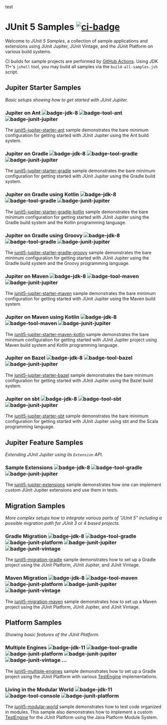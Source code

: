 test

# JUnit 5 Samples [![ci-badge]][ci-actions]

Welcome to _JUnit 5 Samples_, a collection of sample applications and extensions
using JUnit Jupiter, JUnit Vintage, and the JUnit Platform on various build systems.

CI builds for sample projects are performed by [GitHub Actions][ci-actions]. Using JDK 11+'s
`jshell` tool, you may build all samples via the `build-all-samples.jsh` script.

## Jupiter Starter Samples

_Basic setups showing how to get started with JUnit Jupiter._

### Jupiter on Ant ![badge-jdk-8] ![badge-tool-ant] ![badge-junit-jupiter]

The [junit5-jupiter-starter-ant] sample demonstrates the bare minimum configuration for
getting started with JUnit Jupiter using the Ant build system.

### Jupiter on Gradle ![badge-jdk-8] ![badge-tool-gradle] ![badge-junit-jupiter]

The [junit5-jupiter-starter-gradle] sample demonstrates the bare minimum configuration for
getting started with JUnit Jupiter using the Gradle build system.

### Jupiter on Gradle using Kotlin ![badge-jdk-8] ![badge-tool-gradle] ![badge-junit-jupiter]

The [junit5-jupiter-starter-gradle-kotlin] sample demonstrates the bare minimum
configuration for getting started with JUnit Jupiter using the Gradle build system and the
Kotlin programming language.

### Jupiter on Gradle using Groovy ![badge-jdk-8] ![badge-tool-gradle] ![badge-junit-jupiter]

The [junit5-jupiter-starter-gradle-groovy] sample demonstrates the bare minimum
configuration for getting started with JUnit Jupiter using the Gradle build system and the
Groovy programming language.

### Jupiter on Maven ![badge-jdk-8] ![badge-tool-maven] ![badge-junit-jupiter]

The [junit5-jupiter-starter-maven] sample demonstrates the bare minimum configuration for
getting started with JUnit Jupiter using the Maven build system.

### Jupiter on Maven using Kotlin ![badge-jdk-8] ![badge-tool-maven] ![badge-junit-jupiter]

The [junit5-jupiter-starter-maven-kotlin] sample demonstrates the bare minimum configuration for
getting started with JUnit Jupiter project using Maven build system and Kotlin programming language.

### Jupiter on Bazel ![badge-jdk-8] ![badge-tool-bazel] ![badge-junit-jupiter]

The [junit5-jupiter-starter-bazel] sample demonstrates the bare minimum configuration for
getting started with JUnit Jupiter using the Bazel build system.

### Jupiter on sbt ![badge-jdk-8] ![badge-tool-sbt] ![badge-junit-jupiter]

The [junit5-jupiter-starter-sbt] sample demonstrates the bare minimum configuration for
getting started with JUnit Jupiter using sbt and the Scala programming language.

## Jupiter Feature Samples

_Extending JUnit Jupiter using its `Extension` API._

### Sample Extensions ![badge-jdk-8] ![badge-tool-gradle] ![badge-junit-jupiter]

The [junit5-jupiter-extensions] sample demonstrates how one can implement custom
JUnit Jupiter extensions and use them in tests.


## Migration Samples

_More complex setups how to integrate various parts of "JUnit 5" including a
possible migration path for JUnit 3 or 4 based projects._

### Gradle Migration ![badge-jdk-8] ![badge-tool-gradle] ![badge-junit-platform] ![badge-junit-jupiter] ![badge-junit-vintage]

The [junit5-migration-gradle] sample demonstrates how to set up a Gradle project
using the JUnit Platform, JUnit Jupiter, and JUnit Vintage.

### Maven Migration ![badge-jdk-8] ![badge-tool-maven] ![badge-junit-platform] ![badge-junit-jupiter] ![badge-junit-vintage]

The [junit5-migration-maven] sample demonstrates how to set up a Maven project
using the JUnit Platform, JUnit Jupiter, and JUnit Vintage.


## Platform Samples
_Showing basic features of the JUnit Platform._

### Multiple Engines ![badge-jdk-11] ![badge-tool-gradle] ![badge-junit-platform] ![badge-junit-jupiter] ![badge-junit-vintage] ...

The [junit5-multiple-engines] sample demonstrates how to set up a Gradle project
using the JUnit Platform with various [TestEngine][guide-custom-engine] implementations.

### Living in the Modular World ![badge-jdk-11] ![badge-tool-console] ![badge-junit-platform]

The [junit5-modular-world] sample demonstrates how to test code organized in modules.
This sample also demonstrates how to implement a custom [TestEngine][guide-custom-engine]
for the JUnit Platform using the Java Platform Module System.

[junit5-jupiter-extensions]: junit5-jupiter-extensions
[junit5-jupiter-starter-ant]: junit5-jupiter-starter-ant
[junit5-jupiter-starter-gradle]: junit5-jupiter-starter-gradle
[junit5-jupiter-starter-gradle-groovy]: junit5-jupiter-starter-gradle-groovy
[junit5-jupiter-starter-gradle-kotlin]: junit5-jupiter-starter-gradle-kotlin
[junit5-jupiter-starter-maven]: junit5-jupiter-starter-maven
[junit5-jupiter-starter-maven-kotlin]: junit5-jupiter-starter-maven-kotlin
[junit5-jupiter-starter-bazel]: junit5-jupiter-starter-bazel
[junit5-jupiter-starter-sbt]: junit5-jupiter-starter-sbt
[junit5-migration-gradle]: junit5-migration-gradle
[junit5-migration-maven]: junit5-migration-maven
[junit5-multiple-engines]: junit5-multiple-engines
[junit5-modular-world]: junit5-modular-world

[badge-jdk-8]: https://img.shields.io/badge/jdk-8-lightgray.svg "JDK-8"
[badge-jdk-11]: https://img.shields.io/badge/jdk-11-red.svg "JDK-11 or higher"
[badge-tool-ant]: https://img.shields.io/badge/tool-ant-10f0f0.svg "Ant"
[badge-tool-gradle]: https://img.shields.io/badge/tool-gradle-blue.svg "Gradle wrapper included"
[badge-tool-maven]: https://img.shields.io/badge/tool-maven-0440af.svg "Maven wrapper included"
[badge-tool-bazel]: https://img.shields.io/badge/tool-bazel-43a047.svg "Bazel"
[badge-tool-sbt]: https://img.shields.io/badge/tool-sbt-43a047.svg "SBT"
[badge-tool-console]: https://img.shields.io/badge/tool-console-022077.svg "Command line tools"
[badge-junit-platform]: https://img.shields.io/badge/junit-platform-brightgreen.svg "JUnit Platform"
[badge-junit-jupiter]: https://img.shields.io/badge/junit-jupiter-green.svg "JUnit Jupiter Engine"
[badge-junit-vintage]: https://img.shields.io/badge/junit-vintage-yellowgreen.svg "JUnit Vintage Engine"

[ci-badge]:https://github.com/junit-team/junit5-samples/workflows/Build%20all%20samples/badge.svg "CI build status"
[ci-actions]: https://github.com/junit-team/junit5-samples/actions

[guide-custom-engine]: http://junit.org/junit5/docs/current/user-guide/#launcher-api-engines-custom "Plugging in Your Own Test Engine"
